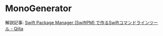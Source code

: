 # MonoGenerator

解説記事: [Swift Package Manager (SwiftPM) で作るSwiftコマンドラインツール - Qiita](http://qiita.com/mono0926/items/e8fdd97115780204f797)